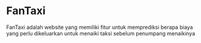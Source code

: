 # FanTaxi
FanTaxi adalah website yang memiliki fitur untuk memprediksi berapa biaya yang perlu dikeluarkan untuk menaiki taksi sebelum penumpang menaikinya

